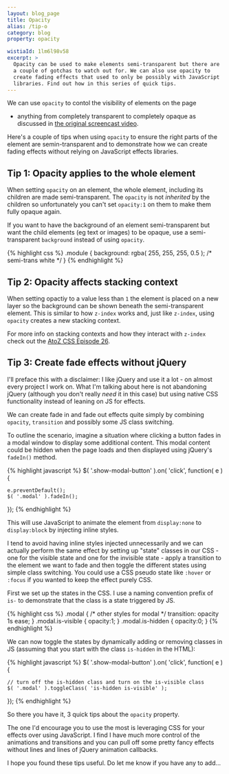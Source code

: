 ```yaml
---
layout: blog_page
title: Opacity
alias: /tip-o
category: blog
property: opacity

wistiaId: 1lm6l98v58
excerpt: >
  Opacity can be used to make elements semi-transparent but there are
  a couple of gotchas to watch out for. We can also use opacity to
  create fading effects that used to only be possibly with JavaScript
  libraries. Find out how in this series of quick tips.
---
```


We can use `opacity` to contol the visibility of elements on the page
- anything from completely transparent to completely opaque as discussed
in [the original screencast video](http://www.atozcss.com/o).

Here's a couple of tips when using `opacity` to ensure the right parts
of the element are semin-transparent and to demonstrate how we can
create fading effects without relying on JavaScript effects libraries.

## Tip 1: Opacity applies to the whole element

When setting `opacity` on an element, the whole element, including its
children are made semi-transparent. The `opacity` is not *inherited* by
the children so unfortunately you can't set `opacity:1` on them to make
them fully opaque again.

If you want to have the background of an element semi-transparent but
want the child elements (eg text or images) to be opaque, use
a semi-transparent `background` instead of using `opacity`. 

{% highlight css %}
.module {
	background: rgba( 255, 255, 255, 0.5 ); /* semi-trans white */
}
{% endhighlight %}

## Tip 2: Opacity affects stacking context

When setting opactiy to a value less than `1` the element is placed on
a new layer so the background can be shown beneath the semi-transparent
element. This is similar to how `z-index` works and, just like
`z-index`, using `opacity` creates a new stacking context.

For more info on stacking contexts and how they interact with `z-index`
check out the [AtoZ CSS Episode 26](http://www.atozcss.com/z).

## Tip 3: Create fade effects without jQuery

I'll preface this with a disclaimer: I like jQuery and use it a lot - on
almost every project I work on. What I'm talking about here is not
abandoning jQuery (although you don't really *need* it in this case) but
using native CSS functionality instead of leaning on JS for effects.

We can create fade in and fade out effects quite simply by combining
`opacity`, `transition` and possibly some JS class switching.

To outline the scenario, imagine a situation where clicking a button
fades in a modal window to display some additional content. This modal
content could be hidden when the page loads and then displayed using
jQuery's `fadeIn()` method.

{% highlight javascript %}
$( '.show-modal-button' ).on( 'click', function( e ){

	e.preventDefault();
	$( '.modal' ).fadeIn();

});
{% endhighlight %}

This will use JavaScript to animate the element from `display:none` to
`display:block` by injecting inline styles. 

I tend to avoid having inline styles injected unnecessarily and we can
actually perform the same effect by setting up "state" classes in our
CSS - one for the visible state and one for the invisible state - apply
a transition to the element we want to fade and then toggle the different
states using simple class switching. You could use a CSS pseudo state
like `:hover` or `:focus` if you wanted to keep the effect purely CSS.

First we set up the states in the CSS. I use a naming convention prefix
of `is-` to demonstrate that the class is a state triggered by JS.

{% highlight css %}
.modal {
	/* other styles for modal */
	transition: opacity 1s ease;
}
.modal.is-visible {
	opacity:1;
}
.modal.is-hidden {
	opacity:0;
}
{% endhighlight %}

We can now toggle the states by dynamically adding or removing classes in
JS (assuming that you start with the class `is-hidden` in the HTML):

{% highlight javascript %}
$( '.show-modal-button' ).on( 'click', function( e ){

	// turn off the is-hidden class and turn on the is-visible class
	$( '.modal' ).toggleClass( 'is-hidden is-visible' );

});
{% endhighlight %}

So there you have it, 3 quick tips about the `opacity` property. 

The one I'd encourage you to use the most is leveraging CSS for your
effects over using JavaScript. I find I have much more control of the
animations and transitions and you can pull off some pretty fancy
effects without lines and lines of jQuery animation callbacks.

I hope you found these tips useful. Do let me know if you have any to
add...
